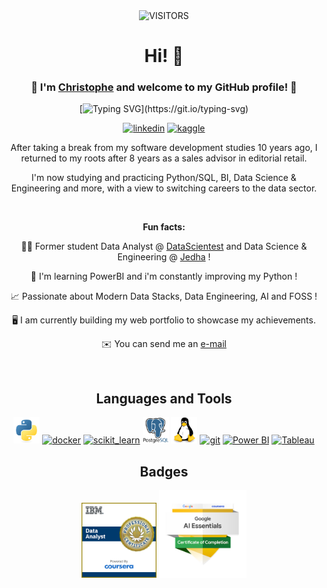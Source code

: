 <div align="center">
<img alt="VISITORS" src="https://komarev.com/ghpvc/?username=cnoret&style=flat&labelColor=red&logo=github&label=PROFILE+VIEWS&color=971901"/>

<h1>Hi! 👋</h1>

### 🐍 I'm [Christophe](https://www.linkedin.com/in/christophenoret/) and welcome to my GitHub profile! 🐧

[![Typing SVG](https://readme-typing-svg.demolab.com?font=Noto+Sans&weight=600&size=21&duration=2000&color=000000&background=FFFFFF&center=true&vCenter=true&width=435&lines=I'm+a+Data+Analyst%2C;Evolving+to+Analytics+Engineer;+and+an+Open-Source+Enthousiast!)](https://git.io/typing-svg)

<p align="center">
<a target="_blank" href="https://www.linkedin.com/in/christophenoret" style="display: inline-block;"><img src="https://img.shields.io/badge/linkedin-logo?style=for-the-badge&logo=linkedin&logoColor=white&color=%230a77b6" alt="linkedin" /></a>
<a target="_blank" href="https://www.kaggle.com/christophenoret" style="display: inline-block;"><img src="https://img.shields.io/badge/kaggle-%2344BAE8.svg?&style=for-the-badge&logo=kaggle&logoColor=white" alt="kaggle" /></a></p>

After taking a break from my software development studies 10 years ago, I returned to my roots after 8 years as a sales advisor in editorial retail.

I'm now studying and practicing Python/SQL, BI, Data Science & Engineering and more, with a view to switching careers to the data sector.

<br> 

**Fun facts:**

👩‍🎓  Former student Data Analyst @ [DataScientest](https://datascientest.com/) and Data Science & Engineering @ [Jedha](https://www.jedha.co/) !
  
🧠  I'm learning PowerBI and i'm constantly improving my Python !
    
📈  Passionate about Modern Data Stacks, Data Engineering, AI and FOSS !

🖥️  I am currently building my web portfolio to showcase my achievements. <!-- [soon.com](http://soon.com) --> 

✉️  You can send me an [e-mail](mailto:contact@christophenoret.com)

<br>

## Languages and Tools

<div align="center">  
<a target="_blank" href="https://www.python.org/" style="display: inline-block;"><img src="https://raw.githubusercontent.com/devicons/devicon/master/icons/python/python-original.svg" alt="python" width="42" height="42" /></a>
<a target="_blank" href="https://www.docker.com/" style="display: inline-block;"><img src="https://profilinator.rishav.dev/skills-assets/docker-original-wordmark.svg" alt="docker" width="42" height="42" /></a>
<a target="_blank" href="https://scikit-learn.org/" style="display: inline-block;"><img src="https://upload.wikimedia.org/wikipedia/commons/0/05/Scikit_learn_logo_small.svg" alt="scikit_learn" width="42" height="42" /></a>
<a target="_blank" href="https://raw.githubusercontent.com/devicons/devicon/master/icons/postgresql/postgresql-original-wordmark.svg" style="display: inline-block;"><img src="https://raw.githubusercontent.com/devicons/devicon/master/icons/postgresql/postgresql-original-wordmark.svg" alt="postgresql" width="42" height="42" /></a>
<a target="_blank" href="https://raw.githubusercontent.com/devicons/devicon/master/icons/linux/linux-original.svg" style="display: inline-block;"><img src="https://raw.githubusercontent.com/devicons/devicon/master/icons/linux/linux-original.svg" alt="linux" width="42" height="42" /></a>
<a target="_blank" href="https://www.vectorlogo.zone/logos/git-scm/git-scm-icon.svg" style="display: inline-block;"><img src="https://www.vectorlogo.zone/logos/git-scm/git-scm-icon.svg" alt="git" width="42" height="42" /></a>
<a target="_blank" href="https://powerbi.microsoft.com/" style="display: inline-block;"><img src="https://profilinator.rishav.dev/skills-assets/powerbi.png" alt="Power BI" width="42" height="42" /></a>
<a target="_blank" href="https://www.tableau.com/" style="display: inline-block;"><img src="https://profilinator.rishav.dev/skills-assets/tableau.svg" alt="Tableau" width="42" height="42" /></a>

<!--
<a href="https://aws.amazon.com/" target="_blank"><img style="margin: 10px" src="https://profilinator.rishav.dev/skills-assets/amazonwebservices-original-wordmark.svg" alt="AWS" height="50" /></a>  
<a href="https://www.docker.com/" target="_blank"><img style="margin: 10px" src="https://profilinator.rishav.dev/skills-assets/docker-original-wordmark.svg" alt="Docker" height="50" /></a>  
<a href="https://www.mongodb.com/" target="_blank"><img style="margin: 10px" src="https://profilinator.rishav.dev/skills-assets/mongodb-original-wordmark.svg" alt="MongoDB" height="50" /></a>  
<a href="https://www.gnu.org/software/bash/" target="_blank"><img style="margin: 10px" src="https://profilinator.rishav.dev/skills-assets/gnu_bash-icon.svg" alt="Bash" height="50" /></a>  
-->

<br>

## Badges

<div align="center">  
<a target="_blank" href="https://www.credly.com/badges/1694e533-411a-4f2d-b6fe-039c368c2337" style="display: inline-block;"><img src="/images/badges/IBMdapc.png" alt="ibm-data-analyst-professional-certificate" width="120" height="120" /></a>
<a target="_blank" href="https://www.credly.com/badges/5b7aa27b-5942-4ed9-90de-0a35d55929a5" style="display: inline-block;"><img src="/images/badges/Googleaie.png" alt="google-ai-essentials" width="140" height="140" /></a>

